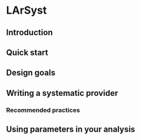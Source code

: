 # LArSyst

## Introduction

## Quick start

## Design goals

## Writing a systematic provider

### Recommended practices

## Using parameters in your analysis
